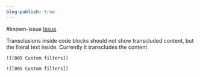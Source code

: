 ```yaml
---
blog-publish: true
---
```

#known-issue [Issue](https://github.com/oleeskild/obsidian-digital-garden/issues/113)

Transclusions inside code blocks should not show transcluded content, but the literal text inside. Currently it transcludes the content

`![[005 Custom filters]]`

```
![[005 Custom filters]]
```